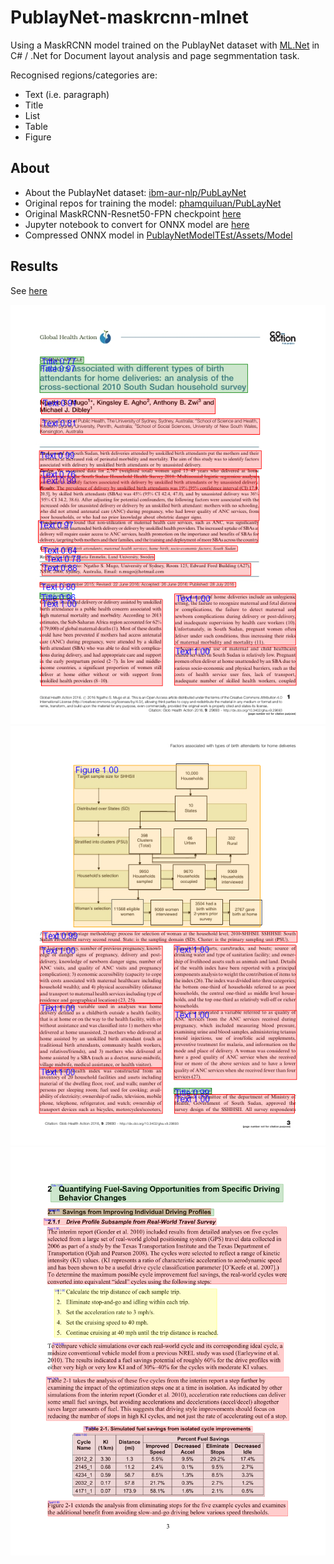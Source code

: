 # PublayNet-maskrcnn-mlnet
Using a MaskRCNN model trained on the PublayNet dataset with [ML.Net](https://github.com/dotnet/machinelearning) in C# / .Net for Document layout analysis and page segmmentation task.

Recognised regions/categories are:
- Text (i.e. paragraph)
- Title
- List
- Table
- Figure

## About
- About the PublayNet dataset: [ibm-aur-nlp/PubLayNet](https://github.com/ibm-aur-nlp/PubLayNet)
- Original repos for training the model: [phamquiluan/PubLayNet](https://github.com/phamquiluan/PubLayNet)
- Original MaskRCNN-Resnet50-FPN checkpoint [here](https://drive.google.com/file/d/1Jx2m_2I1d9PYzFRQ4gl82xQa-G7Vsnsl/view?usp=sharing)
- Jupyter notebook to convert for ONNX model are [here](https://github.com/BobLd/PublayNet-maskrcnn-mlnet/tree/master/PublayNetModelTEst/notebooks)
- Compressed ONNX model in [PublayNetModelTEst/Assets/Model](https://github.com/BobLd/PublayNet-maskrcnn-mlnet/tree/master/PublayNetModelTEst/Assets/Model)

## Results
See [here](https://github.com/BobLd/PublayNet-maskrcnn-mlnet/tree/master/PublayNetModelTEst/Assets/Output)

![result_1](https://github.com/BobLd/PublayNet-maskrcnn-mlnet/blob/master/PublayNetModelTEst/Assets/Output/PMC5055614_00000.jpg)
![result_2](https://github.com/BobLd/PublayNet-maskrcnn-mlnet/blob/master/PublayNetModelTEst/Assets/Output/PMC5055614_00002.jpg)
![result_3](https://github.com/BobLd/PublayNet-maskrcnn-mlnet/blob/master/PublayNetModelTEst/Assets/Output/foo.0_raw.png)

